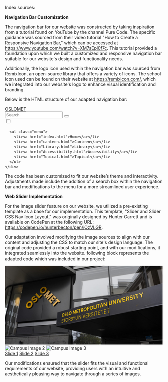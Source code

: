 Index sources:

**Navigation Bar Customization**

The navigation bar for our website was constructed by taking inspiration from a tutorial found on YouTube by the channel Pure Code. The specific guidance was sourced from their video tutorial "How to Create a Responsive Navigation Bar," which can be accessed at https://www.youtube.com/watch?v=XM7sEpl0f7c. This tutorial provided a foundation upon which we built a customized and responsive navigation bar suitable for our website's design and functionality needs.

Additionally, the logo icon used within the navigation bar was sourced from RemixIcon, an open-source library that offers a variety of icons. The school icon used can be found on their website at https://remixicon.com/, which we integrated into our website's logo to enhance visual identification and branding.

Below is the HTML structure of our adapted navigation bar:

<!-- Navigation bar -->
<!-- Menu Icon/nav and logo Layout inspired by YouTube by Pure Code -->
<!-- Source: https://www.youtube.com/watch?v=XM7sEpl0f7c -->
<!-- Logo icon sourced from RemixIcon -->
<!-- Source: https://remixicon.com/ -->
<nav class="navbar">
  <div class="container">
    <a href="index.html" class="logo"><i class="ri-school-fill"></i><span>OSLOMET</span></a>
    <div class="search-box">
      <form action="">
        <input type="text" name="search" id="srch" placeholder="Search">
        <button type="submit"><i class="ri-search-line"></i></button>
      </form>
    </div>
    <div class="navigation">
      <input class="burger-toggle" type="checkbox" id="toggle-menu">
      <label for="toggle-menu" class="menu-icon"></label> <!-- Label to trigger the checkbox -->

      <ul class="menu">
        <li><a href="index.html">Home</a></li>
        <li><a href="canteen.html">Canteen</a></li>
        <li><a href="Library.html">Library</a></li>
        <li><a href="Accessibility.html">Accessibility</a></li>
        <li><a href="Topical.html">Topical</a></li>
      </ul>
    </div>
  </div> 
</nav>

The code has been customized to fit our website’s theme and interactivity. Adjustments made include the addition of a search box within the navigation bar and modifications to the menu for a more streamlined user experience.


**Web Slider Implementation**

For the image slider feature on our website, we utilized a pre-existing template as a base for our implementation. This template, "Slider and Slider CSS Nav Icon Layout," was originally designed by Hunter Garrett and is available on CodePen at the following URL: https://codepen.io/hunterbecton/pen/jOzVLGR.

Our adaptation involved modifying the image sources to align with our content and adjusting the CSS to match our site's design language. The original code provided a robust starting point, and with our modifications, it integrated seamlessly into the website. following block represents the adapted code which was included in our project:



<!-- Slider and Slider CSS Nav Icon Layout adapted from CodePen by Hunter Garrett -->
<!-- Source: https://codepen.io/hunterbecton/pen/jOzVLGR -->
<div class="slider-wrapper">
  <!-- Customized images for the slider -->
  <div class="slider">
    <img id="slide-1" src="/img/campus1.jpg" alt="Campus Image 1"/>
    <img id="slide-2" src="/img/campus2.jpg" alt="Campus Image 2"/>
    <img id="slide-3" src="/img/campus3.jpg" alt="Campus Image 3"/>
  </div>
  <!-- Navigation for the slider -->
  <div class="slider-nav">
    <a href="#slide-1">Slide 1</a>
    <a href="#slide-2">Slide 2</a>
    <a href="#slide-3">Slide 3</a>
  </div>
</div>

Our modifications ensured that the slider fits the visual and functional requirements of our website, providing users with an intuitive and aesthetically pleasing way to navigate through a series of images.

<!--Kilder som er brukt i kantine>

<!--https://youtube.com/-->

